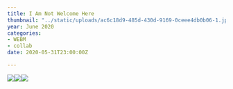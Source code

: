 ```yaml
---
title: I Am Not Welcome Here
thumbnail: "../static/uploads/ac6c18d9-485d-430d-9169-0ceee4db0b06-1.jpg"
year: June 2020
categories:
- WEBM
- collab
date: 2020-05-31T23:00:00Z

---
```

![](https://cdn.discordapp.com/attachments/672305339647000599/719434963144933436/NuTwitter.gif)![](https://cdn.discordapp.com/attachments/672305339647000599/714052681588670514/AfronautT.gif)![](https://cdn.discordapp.com/attachments/672305339647000599/714052013138378772/Sun-Ra.gif)
